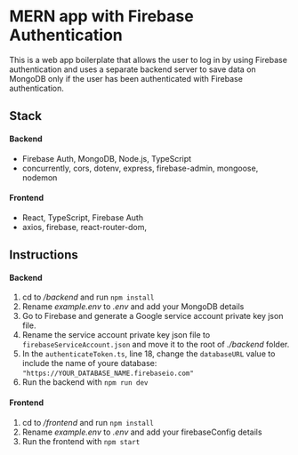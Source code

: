 # MERN app with Firebase Authentication

This is a web app boilerplate that allows the user to log in by using Firebase authentication and uses a separate backend server to save data on MongoDB only if the user has been authenticated with Firebase authentication.

## Stack

#### Backend

- Firebase Auth, MongoDB, Node.js, TypeScript
- concurrently, cors, dotenv, express, firebase-admin, mongoose, nodemon

#### Frontend

- React, TypeScript, Firebase Auth
- axios, firebase, react-router-dom,

## Instructions

#### Backend

1. cd to _/backend_ and run `npm install`
2. Rename _example.env_ to _.env_ and add your MongoDB details
3. Go to Firebase and generate a Google service account private key json file.
4. Rename the service account private key json file to `firebaseServiceAccount.json` and move it to the root of _./backend_ folder.
5. In the `authenticateToken.ts`, line 18, change the `databaseURL` value to include the name of youre database: `"https://YOUR_DATABASE_NAME.firebaseio.com"`
6. Run the backend with `npm run dev`

#### Frontend

1. cd to _/frontend_ and run `npm install`
2. Rename _example.env_ to _.env_ and add your firebaseConfig details
3. Run the frontend with `npm start`

